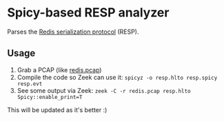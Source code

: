 # Spicy-based RESP analyzer

Parses the [Redis serialization protocol](https://redis.io/docs/latest/develop/reference/protocol-spec/) (RESP).

## Usage

1) Grab a PCAP (like [redis.pcap](https://github.com/macbre/data-flow-graph/blob/master/sources/pcap/redis.pcap))
2) Compile the code so Zeek can use it: `spicyz -o resp.hlto resp.spicy resp.evt`
3) See some output via Zeek: `zeek -C -r redis.pcap resp.hlto Spicy::enable_print=T`

This will be updated as it's better :)
